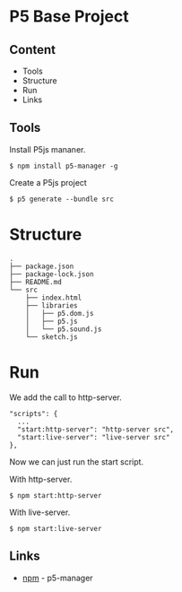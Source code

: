 # P5 Base Project

## Content

- Tools
- Structure
- Run
- Links

## Tools

Install P5js mananer.

```
$ npm install p5-manager -g
```

Create a P5js project

```
$ p5 generate --bundle src
```

# Structure

```
.
├── package.json
├── package-lock.json
├── README.md
└── src
    ├── index.html
    ├── libraries
    │   ├── p5.dom.js
    │   ├── p5.js
    │   └── p5.sound.js
    └── sketch.js
```

# Run

We add the call to http-server.

```
"scripts": {
  ...
  "start:http-server": "http-server src",
  "start:live-server": "live-server src"
},
```

Now we can just run the start script.

With http-server.

```
$ npm start:http-server
```

With live-server.

```
$ npm start:live-server
```

## Links

- [npm](https://www.npmjs.com/package/p5-manager) - p5-manager
